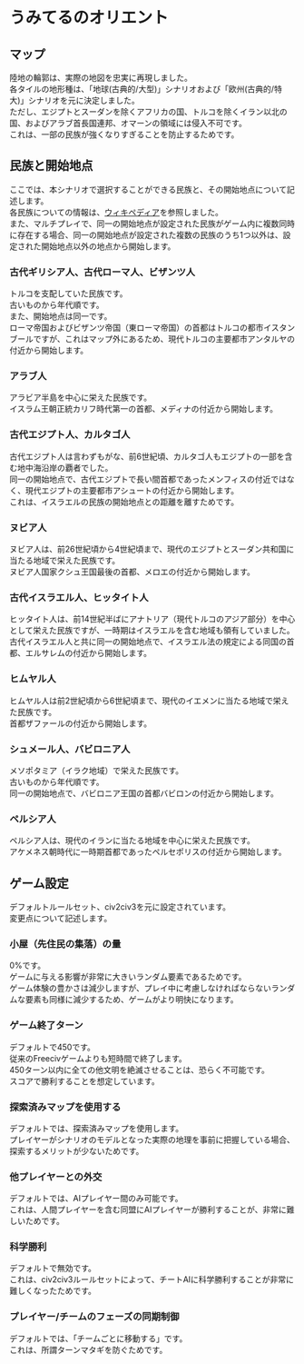 # うみてるのオリエント
## マップ
陸地の輪郭は、実際の地図を忠実に再現しました。  
各タイルの地形種は、「地球(古典的/大型)」シナリオおよび「欧州(古典的/特大)」シナリオを元に決定しました。  
ただし、エジプトとスーダンを除くアフリカの国、トルコを除くイラン以北の国、およびアラブ首長国連邦、オマーンの領域には侵入不可です。  
これは、一部の民族が強くなりすぎることを防止するためです。
## 民族と開始地点
ここでは、本シナリオで選択することができる民族と、その開始地点について記述します。  
各民族についての情報は、[ウィキペディア](https://ja.wikipedia.org/wiki/%E3%83%A1%E3%82%A4%E3%83%B3%E3%83%9A%E3%83%BC%E3%82%B8)を参照しました。  
また、マルチプレイで、同一の開始地点が設定された民族がゲーム内に複数同時に存在する場合、同一の開始地点が設定された複数の民族のうち1つ以外は、設定された開始地点以外の地点から開始します。
### 古代ギリシア人、古代ローマ人、ビザンツ人
トルコを支配していた民族です。  
古いものから年代順です。  
また、開始地点は同一です。  
ローマ帝国およびビザンツ帝国（東ローマ帝国）の首都はトルコの都市イスタンブールですが、これはマップ外にあるため、現代トルコの主要都市アンタルヤの付近から開始します。
### アラブ人
アラビア半島を中心に栄えた民族です。  
イスラム王朝正統カリフ時代第一の首都、メディナの付近から開始します。
### 古代エジプト人、カルタゴ人
古代エジプト人は言わずもがな、前6世紀頃、カルタゴ人もエジプトの一部を含む地中海沿岸の覇者でした。  
同一の開始地点で、古代エジプトで長い間首都であったメンフィスの付近ではなく、現代エジプトの主要都市アシュートの付近から開始します。  
これは、イスラエルの民族の開始地点との距離を離すためです。
### ヌビア人
ヌビア人は、前26世紀頃から4世紀頃まで、現代のエジプトとスーダン共和国に当たる地域で栄えた民族です。  
ヌビア人国家クシュ王国最後の首都、メロエの付近から開始します。
### 古代イスラエル人、ヒッタイト人
ヒッタイト人は、前14世紀半ばにアナトリア（現代トルコのアジア部分）を中心として栄えた民族ですが、一時期はイスラエルを含む地域も領有していました。  
古代イスラエル人と共に同一の開始地点で、イスラエル法の規定による同国の首都、エルサレムの付近から開始します。
### ヒムヤル人
ヒムヤル人は前2世紀頃から6世紀頃まで、現代のイエメンに当たる地域で栄えた民族です。  
首都ザファールの付近から開始します。
### シュメール人、バビロニア人
メソポタミア（イラク地域）で栄えた民族です。  
古いものから年代順です。  
同一の開始地点で、バビロニア王国の首都バビロンの付近から開始します。
### ペルシア人
ペルシア人は、現代のイランに当たる地域を中心に栄えた民族です。  
アケメネス朝時代に一時期首都であったペルセポリスの付近から開始します。
## ゲーム設定
デフォルトルールセット、civ2civ3を元に設定されています。  
変更点について記述します。
### 小屋（先住民の集落）の量
0%です。  
ゲームに与える影響が非常に大きいランダム要素であるためです。  
ゲーム体験の豊かさは減少しますが、プレイ中に考慮しなければならないランダムな要素も同様に減少するため、ゲームがより明快になります。
### ゲーム終了ターン
デフォルトで450です。  
従来のFreecivゲームよりも短時間で終了します。  
450ターン以内に全ての他文明を絶滅させることは、恐らく不可能です。  
スコアで勝利することを想定しています。
### 探索済みマップを使用する
デフォルトでは、探索済みマップを使用します。  
プレイヤーがシナリオのモデルとなった実際の地理を事前に把握している場合、探索するメリットが少ないためです。
### 他プレイヤーとの外交
デフォルトでは、AIプレイヤー間のみ可能です。  
これは、人間プレイヤーを含む同盟にAIプレイヤーが勝利することが、非常に難しいためです。
### 科学勝利
デフォルトで無効です。  
これは、civ2civ3ルールセットによって、チートAIに科学勝利することが非常に難しくなったためです。
### プレイヤー/チームのフェーズの同期制御
デフォルトでは、「チームごとに移動する」です。  
これは、所謂ターンマタギを防ぐためです。
